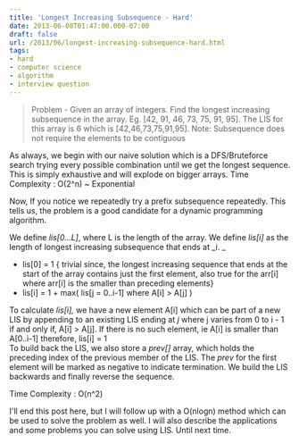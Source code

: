 ```yaml
---
title: 'Longest Increasing Subsequence - Hard'
date: 2013-06-08T01:47:00.000-07:00
draft: false
url: /2013/06/longest-increasing-subsequence-hard.html
tags: 
- hard
- computer science
- algorithm
- interview question
---
```


  

> Problem - Given an array of integers. Find the longest increasing subsequence in the array. Eg. \[42, 91, 46, 73, 75, 91, 95\]. The LIS for this array is 6 which is \[42,46,73,75,91,95\]. Note: Subsequence does not require the elements to be contiguous

  
As always, we begin with our naive solution which is a DFS/Bruteforce search trying every possible combination until we get the longest sequence. This is simply exhaustive and will explode on bigger arrays. Time Complexity : O(2^n) ~ Exponential  
  
Now, If you notice we repeatedly try a prefix subsequence repeatedly. This tells us, the problem is a good candidate for a dynamic programming algorithm.  
  
We define _lis\[0...L\]_, where L is the length of the array. We define _lis\[i\]_ as the length of longest increasing subsequence that ends at _i. _  
  

*   lis\[0\] = 1 { trivial since, the longest increasing sequence that ends at the start of the array contains just the first element, also true for the arr\[i\] where arr\[i\] is the smaller than preceding elements}
*   lis\[i\] = 1 + max( lis\[j = 0..i-1\] where A\[i\] > A\[j\] ) 

To calculate _lis\[i\],_ we have a new element A\[i\] which can be part of a new LIS by appending to an existing LIS ending at _j_ where j varies from 0 to i - 1 if and only if, A\[i\] > A\[j\]. If there is no such element, ie A\[i\] is smaller than A\[0..i-1\] therefore, lis\[i\] = 1  
To build back the LIS, we also store a _prev\[\]_ array, which holds the preceding index of the previous member of the LIS. The _prev_ for the first element will be marked as negative to indicate termination. We build the LIS backwards and finally reverse the sequence.  
  
Time Complexity : O(n^2)

  
  
I'll end this post here, but I will follow up with a O(nlogn) method which can be used to solve the problem as well. I will also describe the applications and some problems you can solve using LIS. Until next time.